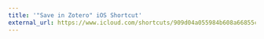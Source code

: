 ```yaml
---
title: '"Save in Zotero" iOS Shortcut'
external_url: https://www.icloud.com/shortcuts/909d04a055984b608a66855c3de927d4
---
```


